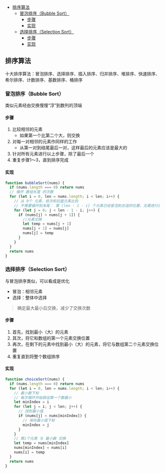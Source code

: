 - [排序算法](#排序算法)
  - [冒泡排序（Bubble Sort）](#冒泡排序bubble-sort)
    - [步骤](#步骤)
    - [实现](#实现)
  - [选择排序（Selection Sort）](#选择排序selection-sort)
    - [步骤](#步骤-1)
    - [实现](#实现-1)

## 排序算法

十大排序算法：冒泡排序、选择排序、插入排序、归并排序、堆排序、快速排序、希尔排序、计数排序、基数排序、桶排序

### 冒泡排序（Bubble Sort）

类似元素经由交换慢慢“浮”到数列的顶端

#### 步骤

1. 比较相邻的元素
    - 如果第一个比第二个大，则交换
2. 对每一对相邻的元素作同样的工作
    - 从第一对到结尾最后一对，这样最后的元素应该是最大的
3. 针对所有元素进行以上步骤，除了最后一个
4. 重复步骤1～3，直到排序完成

#### 实现

```javascript {.line-numbers}
function bubbleSort(nums) {
  if (nums.length === 0) return nums
  // 循环 数组长度 的次数
  for (let i = 0, len = nums.length; i < len; i++) {
    // 从 0个 元素，依次和后面元素比较
    // 不需要循环到末尾： 第 [len - 1 - i] 个元素已经冒泡到合适的位置，无需进行比较，减少比较次数
    for (let j = 0; j < len - 1 - i; j++) {
      if (nums[j] > nums[j + 1]) {
        //元素交换
        let temp = nums[j + 1]
        nums[j + 1] = nums[j]
        nums[j] = temp
      }
    }
  }
  return nums
}
```

### 选择排序（Selection Sort）

与冒泡排序类似，可以看成是优化

- 冒泡：相邻元素
- 选择：整体中选择

> 确定最大最小后交换，减少了交换次数

#### 步骤

1. 首先，找到最小（大）的元素
2. 其次，将它和数组的第一个元素交换位置
3. 再次，在剩下的元素中找到最小（大）的元素，将它与数组第二个元素交换位置
4. 重复直到将整个数组排序

#### 实现

```javascript {.line-numbers}
function choiceSort(nums) {
  if (nums.length === 0) return nums
  for (let i = 0, len = nums.length; i < len; i++) {
    // 最小数下标
    // 每次循环开始假设第一个数最小
    let minIndex = i
    for (let j = i; j < len; j++) {
      // 找到最小值
      if (nums[j] < nums[minIndex]) {
        // 保存最小值下标
        minIndex = j
      }
    }
    // 第i个元素 与 最小数 交换
    let temp = nums[minIndex]
    nums[minIndex] = nums[i]
    nums[i] = temp
  }
  return nums
}
```

